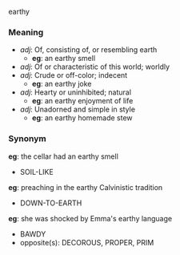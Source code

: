 earthy
### Meaning
+ _adj_: Of, consisting of, or resembling earth
	+ __eg__: an earthy smell
+ _adj_: Of or characteristic of this world; worldly
+ _adj_: Crude or off-color; indecent
	+ __eg__: an earthy joke
+ _adj_: Hearty or uninhibited; natural
	+ __eg__: an earthy enjoyment of life
+ _adj_: Unadorned and simple in style
	+ __eg__: an earthy homemade stew

### Synonym

__eg__: the cellar had an earthy smell

+ SOIL-LIKE

__eg__: preaching in the earthy Calvinistic tradition

+ DOWN-TO-EARTH

__eg__: she was shocked by Emma's earthy language

+ BAWDY
+ opposite(s): DECOROUS, PROPER, PRIM


